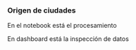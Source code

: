 ### Origen de ciudades

En el notebook está el procesamiento

En dashboard está la inspección de datos